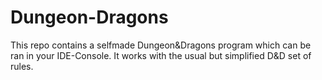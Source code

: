 # Dungeon-Dragons
This repo contains a selfmade Dungeon&amp;Dragons program which can be ran in your IDE-Console. It works with the usual but simplified D&D set of rules.
